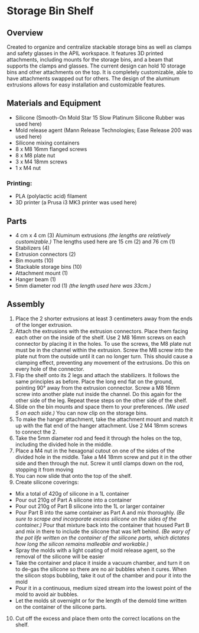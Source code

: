 # Storage Bin Shelf 

## Overview 
Created to organize and centralize stackable storage bins as well as clamps and safety glasses in the APIL workspace. It features 3D printed attachments, including mounts for the storage bins, and a beam that supports the clamps and glasses. The current design can hold 10 storage bins and other attachments on the top. It is completely customizable, able to have attachments swapped out for others. The design of the aluminum extrusions allows for easy installation and customizable features.

## Materials and Equipment 
- Silicone (Smooth-On Mold Star 15 Slow Platinum Silicone Rubber was used here)
- Mold release agent (Mann Release Technologies; Ease Release 200 was used here)  
- Silicone mixing containers  
- 8 x M8 16mm flanged screws  
- 8 x M8 plate nut 
- 3 x M4 18mm screws  
- 1 x M4 nut

### Printing:  
- PLA (polylactic acid) filament  
- 3D printer (a Prusa i3 MK3 printer was used here)

## Parts
- 4 cm x 4 cm (3) Aluminum extrusions *(the lengths are relatively customizable.)* The lengths used here are 15 cm (2) and 76 cm (1)  
- Stabilizers (4)   
- Extrusion connectors (2)  
- Bin mounts (10)  
- Stackable storage bins (10)  
- Attachment mount (1)  
- Hanger beam (1)  
- 5mm diameter rod (1) *(the length used here was 33cm.)*  

## Assembly
1. Place the 2 shorter extrusions at least 3 centimeters away from the ends of the longer extrusion.   
2. Attach the extrusions with the extrusion connectors. Place them facing each other on the inside of the shelf. Use 2 M8 16mm screws on each connector by placing it in the holes. To use the screws, the M8 plate nut must be in the channel within the extrusion. Screw the M8 screw into the plate nut from the outside until it can no longer turn. This should cause a clamping effect, preventing any movement of the extrusions. Do this on every hole of the connector.  
3. Flip the shelf onto its 2 legs and attach the stabilizers. It follows the same principles as before. Place the long end flat on the ground, pointing 90° away from the extrusion connector. Screw a M8 16mm screw into another plate nut inside the channel. Do this again for the other side of the leg. Repeat these steps on the other side of the shelf.  
4. Slide on the bin mounts and space them to your preferences. *(We used 5 on each side.)* You can now clip on the storage bins.  
5. To make the hanger attachment, take the attachment mount and match it up with the flat end of the hanger attachment. Use 2 M4 18mm screws to connect the 2\.  
6. Take the 5mm diameter rod and feed it through the holes on the top, including the divided hole in the middle.  
7. Place a M4 nut in the hexagonal cutout on one of the sides of the divided hole in the middle. Take a M4 18mm screw and put it in the other side and then through the nut. Screw it until clamps down on the rod, stopping it from moving  
8. You can now slide that onto the top of the shelf.  
9. Create silicone coverings:  
- Mix a total of 420g of silicone in a 1L container  
- Pour out 210g of Part A silicone into a container  
- Pour out 210g of Part B silicone into the 1L or larger container  
- Pour Part B into the same container as Part A and mix thoroughly. *(Be sure to scrape and incorporate excess silicone on the sides of the container.)* Pour that mixture back into the container that housed Part B and mix in there to include the silicone that was left behind. *(Be wary of the pot life written on the container of the silicone parts, which dictates how long the silicon remains malleable and workable.)*   
- Spray the molds with a light coating of mold release agent, so the removal of the silicone will be easier  
- Take the container and place it inside a vacuum chamber, and turn it on to de-gas the silicone so there are no air bubbles when it cures. When the silicon stops bubbling, take it out of the chamber and pour it into the mold  
- Pour it in a continuous, medium sized stream into the lowest point of the mold to avoid air bubbles.   
- Let the molds sit overnight or for the length of the demold time written on the container of the silicone parts.  
10. Cut off the excess and place them onto the correct locations on the shelf.


